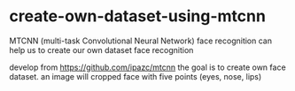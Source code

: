 # create-own-dataset-using-mtcnn
MTCNN (multi-task Convolutional Neural Network) face recognition can help us to create our own dataset face recognition

develop from https://github.com/ipazc/mtcnn 
the goal is to create own face dataset. an image will cropped face with five points (eyes, nose, lips)
